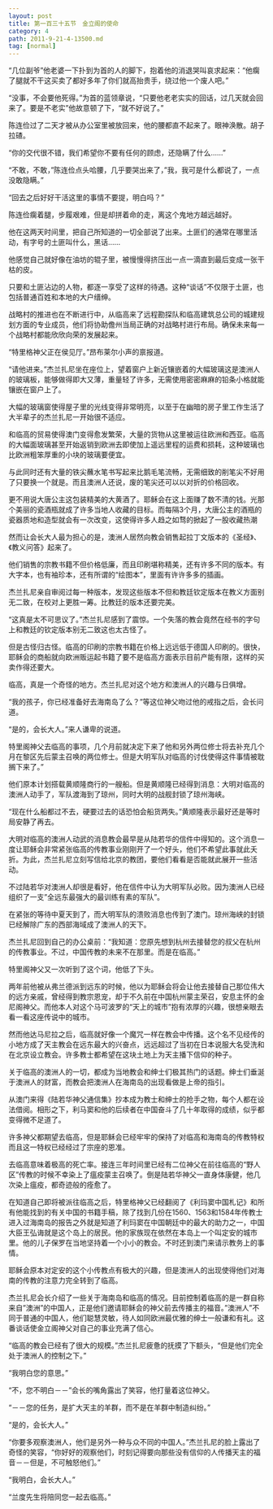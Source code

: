 ```yaml
---
layout: post
title: 第一百三十五节　金立阁的使命
category: 4
path: 2011-9-21-4-13500.md
tag: [normal]
---
```


“几位副爷”他老婆一下扑到为首的人的脚下，抱着他的消退哭叫哀求起来：“他瘸了腿就不干这买卖了都好多年了你们就高抬贵手，绕过他一个废人吧。”

“没事，不会要他死得。”为首的蓝领章说，“只要他老老实实的回话，过几天就会回来了。要是不老实”他故意顿了下，“就不好说了。”

陈连俭过了二天才被从办公室里被放回来，他的腰都直不起来了。眼神涣散。胡子拉碴。

“你的交代很不错，我们希望你不要有任何的顾虑，还隐瞒了什么……”

“不敢，不敢，”陈连俭点头哈腰，几乎要哭出来了，”我，我可是什么都说了，一点没敢隐瞒。”

“回去之后好好干活这里的事情不要提，明白吗？”

陈连俭瘸着腿，步履艰难，但是却拼着命的走，离这个鬼地方越远越好。

他在这两天时间里，把自己所知道的一切全部说了出来。土匪们的通常在哪里活动，有字号的土匪叫什么，黑话……

他感觉自己就好像在油坊的辊子里，被慢慢得挤压出一点一滴直到最后变成一张干枯的皮。

只要和土匪沾边的人物，都逐一享受了这样的待遇。这种“谈话”不仅限于土匪，也包括普通百姓和本地的大户缙绅。

战略村的推进也在不断进行中，从临高来了远程勘探队和临高建筑总公司的城建规划方面的专业成员，他们将协助儋州当局正确的对战略村进行布局。确保未来每一个战略村都能欣欣向荣的发展起来。

“特里格神父正在侯见厅。”昂布莱尔小声的禀报道。

“请他进来。”杰兰扎尼坐在座位上，望着窗户上新近镶嵌着的大幅玻璃这是澳洲人的玻璃板，能够做得即大又薄，重量轻了许多，无需使用密密麻麻的铅条小格就能镶嵌在窗户上了。

大幅的玻璃窗使得屋子里的光线变得非常明亮，以至于在幽暗的房子里工作生活了大半辈子的杰兰扎尼一开始很不适应。

和临高的贸易使得澳门变得愈发繁荣，大量的货物从这里被运往欧洲和西亚。临高的大幅面玻璃甚至开始返销到欧洲去即使加上遥远里程的运费和损耗，这种玻璃也比欧洲粗笨厚重的小块的玻璃要便宜。

与此同时还有大量的铁尖蘸水笔书写起来比鹅毛笔流畅，无需细致的削笔尖不好用了只要换一个就是。而且澳洲人还说，废的笔尖还可以以对折的价格回收。

更不用说大唐公主这包装精美的大黄酒了。耶稣会在这上面赚了数不清的钱。光那个美丽的瓷酒瓶就成了许多当地人收藏的目标。而每隔3个月，大唐公主的酒瓶的瓷器质地和造型就会有一次改变，这使得许多人趋之如骛的掀起了一股收藏热潮

然而让会长大人最为担心的是，澳洲人居然向教会销售起拉丁文版本的《圣经》、《教义问答》起来了。

他们销售的宗教书籍不但价格低廉，而且印刷堪称精美，还有许多不同的版本。有大字本，也有袖珍本，还有所谓的“绘图本”，里面有许许多多的插画。

杰兰扎尼亲自审阅过每一种版本，发现这些版本不但和教廷钦定版本在教义方面别无二致，在校对上更胜一筹。比教廷的版本还要完美。

“这真是太不可思议了。”杰兰扎尼感到了震惊。一个失落的教会竟然在经书的字句上和教廷的钦定版本别无二致这也太古怪了。

但是古怪归古怪。临高的印刷的宗教书籍在价格上远远低于德国人印刷的。很快，耶稣会的商船就向欧洲贩运起书籍了要不是临高方面表示目前产能有限，这样的买卖作得还要大。

临高，真是一个奇怪的地方。杰兰扎尼对这个地方和澳洲人的兴趣与日俱增。

“我的孩子，你已经准备好去海南岛了么？”等这位神父吻过他的戒指之后，会长问道。

“是的，会长大人。”来人谦卑的说道。

特里阁神父去临高的事项，几个月前就决定下来了他和另外两位修士将去补充几个月在黎区先后蒙主召唤的两位修士。但是大明军队对临高的讨伐使得这件事情被耽搁下来了。”

他们原本计划搭载黄顺隆商行的一艘船。但是黄顺隆已经得到消息：大明对临高的澳洲人动手了，军队渡海到了琼州，同时大明的战舰封锁了琼州海峡。

“现在什么船都过不去，硬要过去的话恐怕会船货两失。”黄顺隆表示最好还是等时局安静了再去。

大明对临高的澳洲人动武的消息教会最早是从陆若华的信件中得知的。这个消息一度让耶稣会非常紧张临高的传教事业刚刚开了一个好头，他们不希望此事就此夭折。为此，杰兰扎尼立刻写信给北京的教团，要他们看看是否能就此展开一些活动。

不过陆若华对澳洲人却很是看好，他在信件中认为大明军队必败。因为澳洲人已经组织了一支”全远东最强大的最训练有素的军队”。

在紧张的等待中夏天到了，而大明军队的溃败消息也传到了澳门。琼州海峡的封锁已经解除广东的西部海域成了澳洲人的天下。

杰兰扎尼回到自己的办公桌前：“我知道：您原先想到杭州去接替您的叔父在杭州的传教事业。不过，中国传教的未来不在那里。而是在临高。”

特里阁神父又一次听到了这个词，他低了下头。

两年前他被从弗兰德派到远东的时候，他以为耶稣会将会让他去接替自己那位伟大的远方亲戚，曾经得到教宗恩宠，却于不久前在中国杭州蒙主荣召，安息主怀的金尼阁神父。而他本人对这个马可波罗的“天上的城市”抱有浓厚的兴趣，很想亲眼去看一看这座传说中的城市。

然而他达马尼拉之后，临高就好像一个魔咒一样在教会中传播。这个名不见经传的小地方成了天主教会在远东最大的兴奋点，远远超过了当初在日本说服大名受洗和在北京设立教会。许多教士都希望在这块土地上为天主播下信仰的种子。

关于临高的澳洲人的一切，都成为当地教会和绅士们极其热门的话题。绅士们垂涎于澳洲人的财富，而教会把澳洲人在海南岛的出现看做是上帝的指引。

从澳门来得《陆若华神父通信集》抄本成为教士和绅士的抢手之物，每个人都在设法借阅。相形之下，利马窦和他的后续者在中国奋斗了几十年取得的成绩，似乎都变得微不足道了。

许多神父都期望去临高，但是耶稣会已经牢牢的保持了对临高和海南岛的传教特权而且这一特权已经经过了宗座的恩准。

去临高意味着极高的死亡率。接连三年时间里已经有二位神父在前往临高的“野人区”传教的时候不幸染上了瘟疫蒙主召唤了。倒是陆若华神父一直身体康健，他几次染上瘟疫，都奇迹般的痊愈了。

在知道自己即将被派往临高之后，特里格神父已经翻阅了《利玛窦中国札记》和所有他能找到的有关中国的书籍手稿，除了找到几份在1560、1563和1584年传教士进入过海南岛的报告之外就是知道了利玛窦在中国朝廷中的最大的助力之一，中国大臣王弘诲就是这个岛上的居民。他的家族现在依然在本岛上一个叫定安的城市里。他的儿子保罗在当地坚持着一个小小的教会。不时还到澳门来请示教务上的事情。

耶稣会原本对定安的这个小传教点有极大的兴趣，但是澳洲人的出现使得他们对海南的传教的注意力完全转到了临高。

杰兰扎尼会长介绍了一些关于海南岛和临高的情况。目前控制着临高的是一群自称来自”澳洲”的中国人，正是他们邀请耶稣会的神父前去传播主的福音。”澳洲人”不同于普通的中国人，他们聪慧灵敏，待人如同欧洲最优雅的绅士一般谦和有礼。这番谈话使金立阁神父对自己的事业充满了信心。

“临高的教会已经有了很大的规模。”杰兰扎尼疲惫的抚摸了下额头，“但是他们完全处于澳洲人的控制之下。”

“我明白您的意思。”

“不，您不明白－－”会长的嘴角露出了笑容，他打量着这位神父。

“－－您的任务，是扩大天主的羊群，而不是在羊群中制造纠纷。”

“是的，会长大人。”

“你要多观察澳洲人，他们是另外一种与众不同的中国人。”杰兰扎尼的脸上露出了奇怪的笑容，“你好好的观察他们，时刻记得要向那些没有信仰的人传播天主的福音－－但是，不可触怒他们。”

“我明白，会长大人。”

“兰度先生将陪同您一起去临高。”
